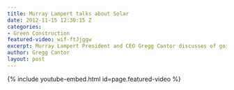 ```yaml
---
title: Murray Lampert talks about Solar
date: 2012-11-15 12:30:15 Z
categories:
- Green Construction
featured-video: wif-ftJjggw
excerpt: Murray Lampert President and CEO Gregg Cantor discusses of going solar with your home remodeling project.
author: Gregg Cantor
layout: post
---
```


{% include youtube-embed.html id=page.featured-video %}
